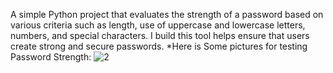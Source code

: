 A simple Python project that evaluates the strength of a password based on various criteria such as length, 
use of uppercase and lowercase letters, numbers, and special characters.
I build this tool helps ensure that users create strong and secure passwords.
*Here is Some pictures for testing Password Strength:
![2](https://github.com/Ayoub-AitBendaoud/Password_Strength_Checker/assets/161057716/e9aadeb2-6521-440b-a50c-88175db0f98f)

